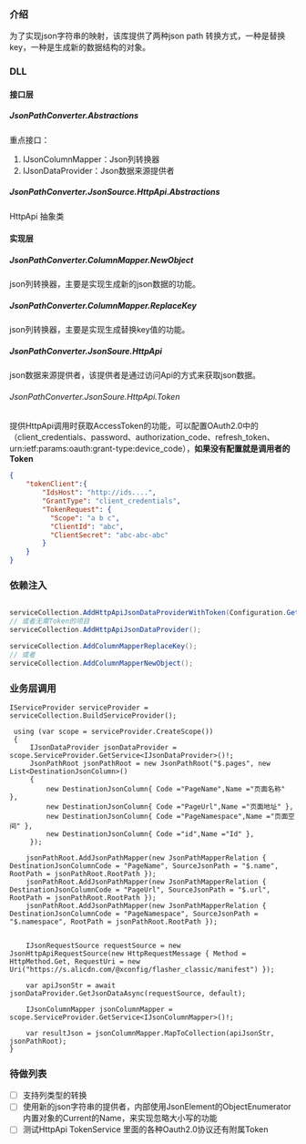 ### 介绍

为了实现json字符串的映射，该库提供了两种json path 转换方式，一种是替换key，一种是生成新的数据结构的对象。

### DLL

#### 接口层

##### JsonPathConverter.Abstractions

重点接口：

1. IJsonColumnMapper：Json列转换器
2. IJsonDataProvider：Json数据来源提供者

#####  JsonPathConverter.JsonSource.HttpApi.Abstractions

HttpApi 抽象类



#### 实现层

##### JsonPathConverter.ColumnMapper.NewObject

json列转换器，主要是实现生成新的json数据的功能。

##### JsonPathConverter.ColumnMapper.ReplaceKey

json列转换器，主要是实现生成替换key值的功能。

##### JsonPathConverter.JsonSoure.HttpApi

json数据来源提供者，该提供者是通过访问Api的方式来获取json数据。

###### JsonPathConverter.JsonSoure.HttpApi.Token

提供HttpApi调用时获取AccessToken的功能，可以配置OAuth2.0中的（client_credentials、password、authorization_code、refresh_token、urn:ietf:params:oauth:grant-type:device_code），**如果没有配置就是调用者的Token**

``` json
{
    "tokenClient":{
        "IdsHost": "http://ids....",
        "GrantType": "client_credentials",
        "TokenRequest": {
          "Scope": "a b c",
          "ClientId": "abc",
          "ClientSecret": "abc-abc-abc"
        }
    }
}
```



### 依赖注入

```C#

serviceCollection.AddHttpApiJsonDataProviderWithToken(Configuration.GetSelection("tokenClient").Bind);
// 或者无需Token的项目
serviceCollection.AddHttpApiJsonDataProvider();

serviceCollection.AddColumnMapperReplaceKey();
// 或者
serviceCollection.AddColumnMapperNewObject();
```

### 业务层调用

```
IServiceProvider serviceProvider = serviceCollection.BuildServiceProvider();

 using (var scope = serviceProvider.CreateScope())
 {
     IJsonDataProvider jsonDataProvider = scope.ServiceProvider.GetService<IJsonDataProvider>()!;
     JsonPathRoot jsonPathRoot = new JsonPathRoot("$.pages", new List<DestinationJsonColumn>()
     {
         new DestinationJsonColumn{ Code ="PageName",Name ="页面名称" },
         new DestinationJsonColumn{ Code ="PageUrl",Name ="页面地址" },
         new DestinationJsonColumn{ Code ="PageNamespace",Name ="页面空间" },
         new DestinationJsonColumn{ Code ="id",Name ="Id" },
     });

    jsonPathRoot.AddJsonPathMapper(new JsonPathMapperRelation { DestinationJsonColumnCode = "PageName", SourceJsonPath = "$.name", RootPath = jsonPathRoot.RootPath });
    jsonPathRoot.AddJsonPathMapper(new JsonPathMapperRelation { DestinationJsonColumnCode = "PageUrl", SourceJsonPath = "$.url", RootPath = jsonPathRoot.RootPath });
    jsonPathRoot.AddJsonPathMapper(new JsonPathMapperRelation { DestinationJsonColumnCode = "PageNamespace", SourceJsonPath = "$.namespace", RootPath = jsonPathRoot.RootPath });


    IJsonRequestSource requestSource = new JsonHttpApiRequestSource(new HttpRequestMessage { Method = HttpMethod.Get, RequestUri = new Uri("https://s.alicdn.com/@xconfig/flasher_classic/manifest") });

    var apiJsonStr = await jsonDataProvider.GetJsonDataAsync(requestSource, default);

    IJsonColumnMapper jsonColumnMapper = scope.ServiceProvider.GetService<IJsonColumnMapper>()!;

    var resultJson = jsonColumnMapper.MapToCollection(apiJsonStr, jsonPathRoot);
}
```



### 待做列表

- [ ] 支持列类型的转换
- [ ] 使用新的json字符串的提供者，内部使用JsonElement的ObjectEnumerator内置对象的Current的Name，来实现忽略大小写的功能
- [ ] 测试HttpApi TokenService 里面的各种Oauth2.0协议还有附属Token